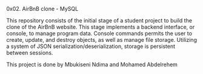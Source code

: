 0x02. AirBnB clone - MySQL

This repository consists of the initial stage of a student project to build the clone of the AirBnB website. This stage implements a backend interface, or console, to manage program data. Console commands permits the user to create, update, and destroy objects, as well as manage file storage. Utilizing a system of JSON serialization/deserialization, storage is persistent between sessions.

This project is done by Mbukiseni Ndima and Mohamed Abdelrehem
